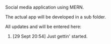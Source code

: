 Social media application using MERN.

The actual app will be developed in a sub folder. 

All updates and will be entered here:

1. [29 Sept 20:54] Just gettin' started.
